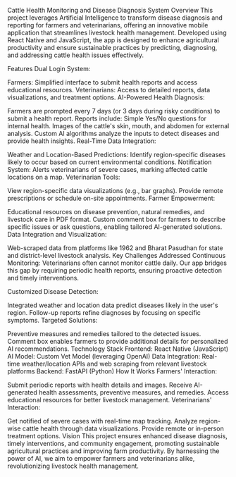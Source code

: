 Cattle Health Monitoring and Disease Diagnosis System
Overview
This project leverages Artificial Intelligence to transform disease diagnosis and reporting for farmers and veterinarians, offering an innovative mobile application that streamlines livestock health management. Developed using React Native and JavaScript, the app is designed to enhance agricultural productivity and ensure sustainable practices by predicting, diagnosing, and addressing cattle health issues effectively.

Features
Dual Login System:

Farmers: Simplified interface to submit health reports and access educational resources.
Veterinarians: Access to detailed reports, data visualizations, and treatment options.
AI-Powered Health Diagnosis:

Farmers are prompted every 7 days (or 3 days during risky conditions) to submit a health report.
Reports include:
Simple Yes/No questions for internal health.
Images of the cattle's skin, mouth, and abdomen for external analysis.
Custom AI algorithms analyze the inputs to detect diseases and provide health insights.
Real-Time Data Integration:

Weather and Location-Based Predictions: Identify region-specific diseases likely to occur based on current environmental conditions.
Notification System: Alerts veterinarians of severe cases, marking affected cattle locations on a map.
Veterinarian Tools:

View region-specific data visualizations (e.g., bar graphs).
Provide remote prescriptions or schedule on-site appointments.
Farmer Empowerment:

Educational resources on disease prevention, natural remedies, and livestock care in PDF format.
Custom comment box for farmers to describe specific issues or ask questions, enabling tailored AI-generated solutions.
Data Integration and Visualization:

Web-scraped data from platforms like 1962 and Bharat Pasudhan for state and district-level livestock analysis.
Key Challenges Addressed
Continuous Monitoring:
Veterinarians often cannot monitor cattle daily. Our app bridges this gap by requiring periodic health reports, ensuring proactive detection and timely interventions.

Customized Disease Detection:

Integrated weather and location data predict diseases likely in the user's region.
Follow-up reports refine diagnoses by focusing on specific symptoms.
Targeted Solutions:

Preventive measures and remedies tailored to the detected issues.
Comment box enables farmers to provide additional details for personalized AI recommendations.
Technology Stack
Frontend: React Native (JavaScript)
AI Model: Custom Vet Model (leveraging OpenAI)
Data Integration: Real-time weather/location APIs and web scraping from relevant livestock platforms
Backend: FastAPI (Python)
How It Works
Farmers' Interaction:

Submit periodic reports with health details and images.
Receive AI-generated health assessments, preventive measures, and remedies.
Access educational resources for better livestock management.
Veterinarians' Interaction:

Get notified of severe cases with real-time map tracking.
Analyze region-wise cattle health through data visualizations.
Provide remote or in-person treatment options.
Vision
This project ensures enhanced disease diagnosis, timely interventions, and community engagement, promoting sustainable agricultural practices and improving farm productivity. By harnessing the power of AI, we aim to empower farmers and veterinarians alike, revolutionizing livestock health management.
